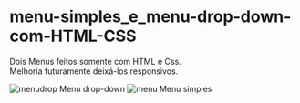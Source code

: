 # menu-simples_e_menu-drop-down-com-HTML-CSS
Dois Menus feitos somente com HTML e Css.<br>
Melhoria futuramente deixá-los responsivos.

![menudrop](https://user-images.githubusercontent.com/49179422/103835188-5d778e00-5064-11eb-9a88-8e5857d5fb08.png)
Menu drop-down
![menu](https://user-images.githubusercontent.com/49179422/103835206-67998c80-5064-11eb-8a0d-d8b7ad27f932.PNG)
Menu simples
